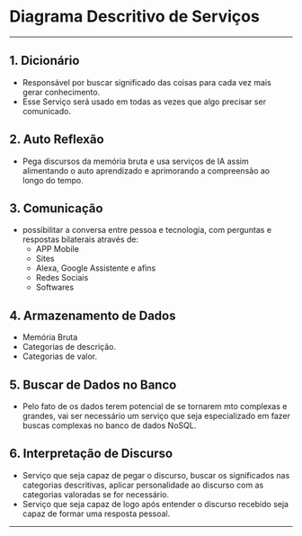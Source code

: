 # Diagrama Descritivo de Serviços

---

## 1. Dicionário

- Responsável por buscar significado das coisas para cada vez mais gerar conhecimento.
- Esse Serviço será usado em todas as vezes que algo precisar ser comunicado.

## 2. Auto Reflexão

- Pega discursos da memória bruta e usa serviços de IA assim alimentando o auto aprendizado e aprimorando a compreensão ao longo do tempo.

## 3. Comunicação

- possibilitar a conversa entre pessoa e tecnologia, com perguntas e respostas bilaterais através de:
  - APP Mobile
  - Sites
  - Alexa, Google Assistente e afins
  - Redes Sociais
  - Softwares

## 4. Armazenamento de Dados

- Memória Bruta
- Categorias de descrição.
- Categorias de valor.

## 5. Buscar de Dados no Banco

- Pelo fato de os dados terem potencial de se tornarem mto complexas e grandes, vai ser necessário um serviço que seja especializado em fazer buscas complexas no banco de dados NoSQL.

## 6. Interpretação de Discurso

- Serviço que seja capaz de pegar o discurso, buscar os significados nas categorias descritivas, aplicar personalidade ao discurso com as categorias valoradas se for necessário.
- Serviço que seja capaz de logo após entender o discurso recebido seja capaz de formar uma resposta pessoal.

---
